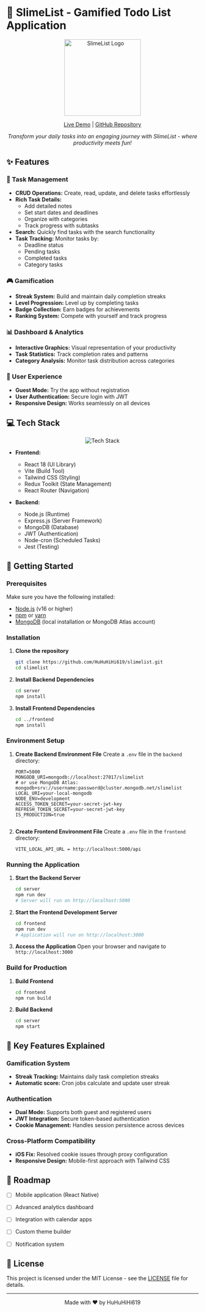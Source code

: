 # 🧪 SlimeList - Gamified Todo List Application
<div align="center">
  <img src="https://slimelist.netlify.app/images/Logo-slime.png" width="200" alt="SlimeList Logo">
  
  [Live Demo](https://slimelist.netlify.app/) | [GitHub Repository](https://github.com/HuHuHiHi619/slimelist)

  *Transform your daily tasks into an engaging journey with SlimeList - where productivity meets fun!*
</div>

## ✨ Features

### 📝 Task Management
- **CRUD Operations:** Create, read, update, and delete tasks effortlessly
- **Rich Task Details:** 
  - Add detailed notes
  - Set start dates and deadlines
  - Organize with categories
  - Track progress with subtasks
- **Search:** Quickly find tasks with the search functionality
- **Task Tracking:** Monitor tasks by:
  - Deadline status
  - Pending tasks
  - Completed tasks
  - Category tasks

### 🎮 Gamification
- **Streak System:** Build and maintain daily completion streaks
- **Level Progression:** Level up by completing tasks
- **Badge Collection:** Earn badges for achievements
- **Ranking System:** Compete with yourself and track progress

### 📊 Dashboard & Analytics
- **Interactive Graphics:** Visual representation of your productivity
- **Task Statistics:** Track completion rates and patterns
- **Category Analysis:** Monitor task distribution across categories

### 👤 User Experience
- **Guest Mode:** Try the app without registration
- **User Authentication:** Secure login with JWT
- **Responsive Design:** Works seamlessly on all devices

## 💻 Tech Stack
<div align="center">
  <img src="https://go-skill-icons.vercel.app/api/icons?i=react,express,vite,mongodb,tailwind,nodejs" alt="Tech Stack">
</div>

- **Frontend:**
  - React 18 (UI Library)
  - Vite (Build Tool)
  - Tailwind CSS (Styling)
  - Redux Toolkit (State Management)
  - React Router (Navigation)

- **Backend:**
  - Node.js (Runtime)
  - Express.js (Server Framework)
  - MongoDB (Database)
  - JWT (Authentication)
  - Node-cron (Scheduled Tasks)
  - Jest (Testing)

## 🚀 Getting Started

### Prerequisites
Make sure you have the following installed:
- [Node.js](https://nodejs.org/) (v16 or higher)
- [npm](https://www.npmjs.com/) or [yarn](https://yarnpkg.com/)
- [MongoDB](https://www.mongodb.com/) (local installation or MongoDB Atlas account)

### Installation

1. **Clone the repository**
   ```bash
   git clone https://github.com/HuHuHiHi619/slimelist.git
   cd slimelist
   ```

2. **Install Backend Dependencies**
   ```bash
   cd server
   npm install
   ```

3. **Install Frontend Dependencies**
   ```bash
   cd ../frontend
   npm install
   ```

### Environment Setup

1. **Create Backend Environment File**
   Create a `.env` file in the `backend` directory:
   ```env
   PORT=5000
   MONGODB_URI=mongodb://localhost:27017/slimelist
   # or use MongoDB Atlas: mongodb+srv://username:password@cluster.mongodb.net/slimelist
   LOCAL_URI=your-local-mongodb
   NODE_ENV=development
   ACCESS_TOKEN_SECRET=your-secret-jwt-key
   REFRESH_TOKEN_SECRET=your-secret-jwt-key
   IS_PRODUCTION=true
 
   ```

2. **Create Frontend Environment File**
   Create a `.env` file in the `frontend` directory:
   ```env
   VITE_LOCAL_API_URL = http://localhost:5000/api
   ```

### Running the Application

1. **Start the Backend Server**
   ```bash
   cd server
   npm run dev
   # Server will run on http://localhost:5000
   ```

2. **Start the Frontend Development Server**
   ```bash
   cd frontend
   npm run dev
   # Application will run on http://localhost:3000
   ```

3. **Access the Application**
   Open your browser and navigate to `http://localhost:3000`

### Build for Production

1. **Build Frontend**
   ```bash
   cd frontend
   npm run build
   ```

2. **Build Backend**
   ```bash
   cd server
   npm start
   ```
   
## 🌟 Key Features Explained

### Gamification System
- **Streak Tracking:** Maintains daily task completion streaks
- **Automatic score:** Cron jobs calculate and update user streak

### Authentication
- **Dual Mode:** Supports both guest and registered users
- **JWT Integration:** Secure token-based authentication
- **Cookie Management:** Handles session persistence across devices

### Cross-Platform Compatibility
- **iOS Fix:** Resolved cookie issues through proxy configuration
- **Responsive Design:** Mobile-first approach with Tailwind CSS


## 🌟 Roadmap
- [ ] Mobile application (React Native)
- [ ] Advanced analytics dashboard
- [ ] Integration with calendar apps
- [ ] Custom theme builder
- [ ] Notification system


## 📄 License
This project is licensed under the MIT License - see the [LICENSE](LICENSE) file for details.

---
<div align="center">
  Made with ❤️ by HuHuHiHi619
</div>
